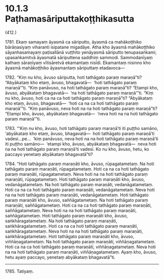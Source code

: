 # 10.1.3 Paṭhamasāriputtakoṭṭhikasutta

(412.)

1781\. Ekaṃ samayaṃ āyasmā ca sāriputto, āyasmā ca mahākoṭṭhiko bārāṇasiyaṃ viharanti isipatane migadāye. Atha kho āyasmā mahākoṭṭhiko sāyanhasamayaṃ paṭisallānā vuṭṭhito yenāyasmā sāriputto tenupasaṅkami; upasaṅkamitvā āyasmatā sāriputtena saddhiṃ sammodi. Sammodanīyaṃ kathaṃ sāraṇīyaṃ vītisāretvā ekamantaṃ nisīdi. Ekamantaṃ nisinno kho āyasmā mahākoṭṭhiko āyasmantaṃ sāriputtaṃ etadavoca—

1782\. “Kiṃ nu kho, āvuso sāriputta, hoti tathāgato paraṃ maraṇā”ti? “Abyākataṃ kho etaṃ, āvuso, bhagavatā—  ‘hoti tathāgato paraṃ maraṇā’”ti. “Kiṃ panāvuso, na hoti tathāgato paraṃ maraṇā”ti? “Etampi kho, āvuso, abyākataṃ bhagavatā—  ‘na hoti tathāgato paraṃ maraṇā’”ti. “Kiṃ nu kho, āvuso, hoti ca na ca hoti tathāgato paraṃ maraṇā”ti? “Abyākataṃ kho etaṃ, āvuso, bhagavatā—  ‘hoti ca na ca hoti tathāgato paraṃ maraṇā’”ti. “Kiṃ panāvuso, neva hoti na na hoti tathāgato paraṃ maraṇā”ti? “Etampi kho, āvuso, abyākataṃ bhagavatā—  ‘neva hoti na na hoti tathāgato paraṃ maraṇā’”ti.

1783\. “‘Kiṃ nu kho, āvuso, hoti tathāgato paraṃ maraṇā’ti iti puṭṭho samāno, ‘abyākataṃ kho etaṃ, āvuso, bhagavatā—  hoti tathāgato paraṃ maraṇā’ti vadesi…pe…  ‘kiṃ panāvuso, neva hoti na na hoti tathāgato paraṃ maraṇā’ti iti puṭṭho samāno—  ‘etampi kho, āvuso, abyākataṃ bhagavatā—  neva hoti na na hoti tathāgato paraṃ maraṇā’ti vadesi. Ko nu kho, āvuso, hetu, ko paccayo yenetaṃ abyākataṃ bhagavatā”ti?

1784\. “Hoti tathāgato paraṃ maraṇāti kho, āvuso, rūpagatametaṃ. Na hoti tathāgato paraṃ maraṇāti, rūpagatametaṃ. Hoti ca na ca hoti tathāgato paraṃ maraṇāti, rūpagatametaṃ. Neva hoti na na hoti tathāgato paraṃ maraṇāti, rūpagatametaṃ. Hoti tathāgato paraṃ maraṇāti kho, āvuso, vedanāgatametaṃ. Na hoti tathāgato paraṃ maraṇāti, vedanāgatametaṃ. Hoti ca na ca hoti tathāgato paraṃ maraṇāti, vedanāgatametaṃ. Neva hoti na na hoti tathāgato paraṃ maraṇāti, vedanāgatametaṃ. Hoti tathāgato paraṃ maraṇāti kho, āvuso, saññāgatametaṃ. Na hoti tathāgato paraṃ maraṇāti, saññāgatametaṃ. Hoti ca na ca hoti tathāgato paraṃ maraṇāti, saññāgatametaṃ. Neva hoti na na hoti tathāgato paraṃ maraṇāti, saññāgatametaṃ. Hoti tathāgato paraṃ maraṇāti kho, āvuso, saṅkhāragatametaṃ. Na hoti tathāgato paraṃ maraṇāti, saṅkhāragatametaṃ. Hoti ca na ca hoti tathāgato paraṃ maraṇāti, saṅkhāragatametaṃ. Neva hoti na na hoti tathāgato paraṃ maraṇāti, saṅkhāragatametaṃ. Hoti tathāgato paraṃ maraṇāti kho, āvuso, viññāṇagatametaṃ. Na hoti tathāgato paraṃ maraṇāti, viññāṇagatametaṃ. Hoti ca na ca hoti tathāgato paraṃ maraṇāti, viññāṇagatametaṃ. Neva hoti na na hoti tathāgato paraṃ maraṇāti, viññāṇagatametaṃ. Ayaṃ kho, āvuso, hetu ayaṃ paccayo, yenetaṃ abyākataṃ bhagavatā”ti.

---

1785\. Tatiyaṃ.
